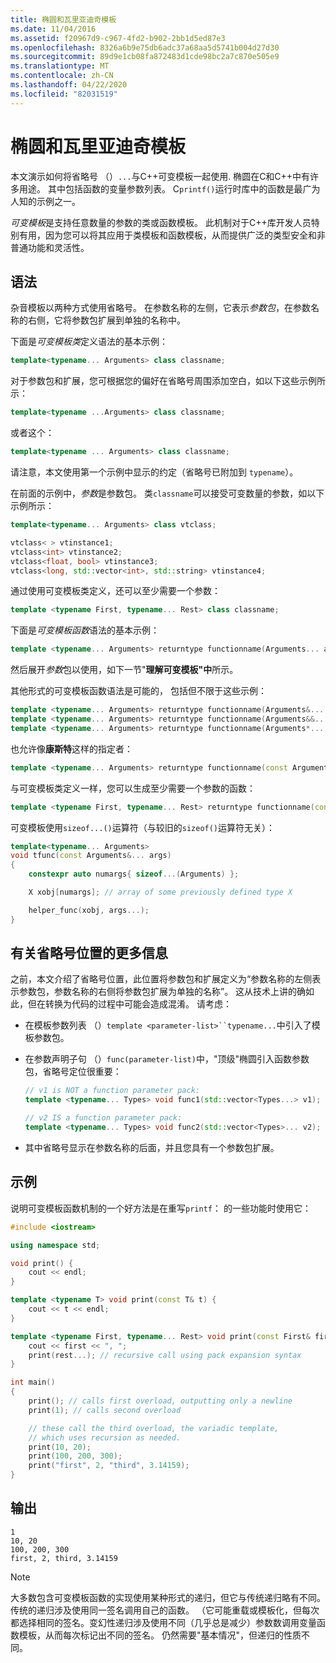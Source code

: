 ```yaml
---
title: 椭圆和瓦里亚迪奇模板
ms.date: 11/04/2016
ms.assetid: f20967d9-c967-4fd2-b902-2bb1d5ed87e3
ms.openlocfilehash: 8326a6b9e75db6adc37a68aa5d5741b004d27d30
ms.sourcegitcommit: 89d9e1cb08fa872483d1cde98bc2a7c870e505e9
ms.translationtype: MT
ms.contentlocale: zh-CN
ms.lasthandoff: 04/22/2020
ms.locfileid: "82031519"
---
```

# <a name="ellipsis-and-variadic-templates"></a>椭圆和瓦里亚迪奇模板

本文演示如何将省略号 （）`...`与C++可变模板一起使用. 椭圆在C和C++中有许多用途。 其中包括函数的变量参数列表。 C`printf()`运行时库中的函数是最广为人知的示例之一。

*可变模板*是支持任意数量的参数的类或函数模板。 此机制对于C++库开发人员特别有用，因为您可以将其应用于类模板和函数模板，从而提供广泛的类型安全和非普通功能和灵活性。

## <a name="syntax"></a>语法

杂音模板以两种方式使用省略号。 在参数名称的左侧，它表示*参数包*，在参数名称的右侧，它将参数包扩展到单独的名称中。

下面是*可变模板类*定义语法的基本示例：

```cpp
template<typename... Arguments> class classname;
```

对于参数包和扩展，您可根据您的偏好在省略号周围添加空白，如以下这些示例所示：

```cpp
template<typename ...Arguments> class classname;
```

或者这个：

```cpp
template<typename ... Arguments> class classname;
```

请注意，本文使用第一个示例中显示的约定（省略号已附加到 `typename`）。

在前面的示例中，*参数*是参数包。 类`classname`可以接受可变数量的参数，如以下示例所示：

```cpp
template<typename... Arguments> class vtclass;

vtclass< > vtinstance1;
vtclass<int> vtinstance2;
vtclass<float, bool> vtinstance3;
vtclass<long, std::vector<int>, std::string> vtinstance4;
```

通过使用可变模板类定义，还可以至少需要一个参数：

```cpp
template <typename First, typename... Rest> class classname;
```

下面是*可变模板函数*语法的基本示例：

```cpp
template <typename... Arguments> returntype functionname(Arguments... args);
```

然后展开*参数*包以使用，如下一节"**理解可变模板"中**所示。

其他形式的可变模板函数语法是可能的， 包括但不限于这些示例：

```cpp
template <typename... Arguments> returntype functionname(Arguments&... args);
template <typename... Arguments> returntype functionname(Arguments&&... args);
template <typename... Arguments> returntype functionname(Arguments*... args);
```

也允许像**康斯特**这样的指定者：

```cpp
template <typename... Arguments> returntype functionname(const Arguments&... args);
```

与可变模板类定义一样，您可以生成至少需要一个参数的函数：

```cpp
template <typename First, typename... Rest> returntype functionname(const First& first, const Rest&... args);
```

可变模板使用`sizeof...()`运算符（与较旧的`sizeof()`运算符无关）：

```cpp
template<typename... Arguments>
void tfunc(const Arguments&... args)
{
    constexpr auto numargs{ sizeof...(Arguments) };

    X xobj[numargs]; // array of some previously defined type X

    helper_func(xobj, args...);
}
```

## <a name="more-about-ellipsis-placement"></a>有关省略号位置的更多信息

之前，本文介绍了省略号位置，此位置将参数包和扩展定义为“参数名称的左侧表示参数包，参数名称的右侧将参数包扩展为单独的名称”。 这从技术上讲的确如此，但在转换为代码的过程中可能会造成混淆。 请考虑：

- 在模板参数列表 （）`template <parameter-list>``typename...`中引入了模板参数包。

- 在参数声明子句 （）`func(parameter-list)`中，"顶级"椭圆引入函数参数包，省略号定位很重要：

    ```cpp
    // v1 is NOT a function parameter pack:
    template <typename... Types> void func1(std::vector<Types...> v1);

    // v2 IS a function parameter pack:
    template <typename... Types> void func2(std::vector<Types>... v2);
    ```

- 其中省略号显示在参数名称的后面，并且您具有一个参数包扩展。

## <a name="example"></a>示例

说明可变模板函数机制的一个好方法是在重写`printf`： 的一些功能时使用它：

```cpp
#include <iostream>

using namespace std;

void print() {
    cout << endl;
}

template <typename T> void print(const T& t) {
    cout << t << endl;
}

template <typename First, typename... Rest> void print(const First& first, const Rest&... rest) {
    cout << first << ", ";
    print(rest...); // recursive call using pack expansion syntax
}

int main()
{
    print(); // calls first overload, outputting only a newline
    print(1); // calls second overload

    // these call the third overload, the variadic template,
    // which uses recursion as needed.
    print(10, 20);
    print(100, 200, 300);
    print("first", 2, "third", 3.14159);
}
```

## <a name="output"></a>输出

```Output
1
10, 20
100, 200, 300
first, 2, third, 3.14159
```

> [!NOTE]
> 大多数包含可变模板函数的实现使用某种形式的递归，但它与传统递归略有不同。  传统的递归涉及使用同一签名调用自己的函数。 （它可能重载或模板化，但每次都选择相同的签名。变幻性递归涉及使用不同（几乎总是减少）参数数调用变量函数模板，从而每次标记出不同的签名。 仍然需要"基本情况"，但递归的性质不同。
